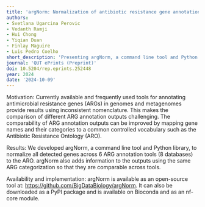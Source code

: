 ```yaml
---
title: 'argNorm: Normalization of antibiotic resistance gene annotations to the Antibiotic Resistance Ontology (ARO)'
authors:
- Svetlana Ugarcina Perovic
- Vedanth Ramji
- Hui Chong
- Yiqian Duan
- Finlay Maguire
- Luis Pedro Coelho
short_description: 'Presenting argNorm, a command line tool and Python library to normalize antibiotic resistance gene annotations to the Antibiotic Resistance Ontology (ARO)'
journal: 'QUT ePrints (Preprint)'
doi: 10.5204/rep.eprints.252448
year: 2024
date: '2024-10-09'
---
```

Motivation: Currently available and frequently used tools for annotating antimicrobial resistance genes (ARGs) in genomes and metagenomes provide results using inconsistent nomenclature. This makes the comparison of different ARG annotation outputs challenging. The comparability of ARG annotation outputs can be improved by mapping gene names and their categories to a common controlled vocabulary such as the Antibiotic Resistance Ontology (ARO).

Results: We developed argNorm, a command line tool and Python library, to normalize all detected genes across 6 ARG annotation tools (8 databases) to the ARO. argNorm also adds information to the outputs using the same ARG categorization so that they are comparable across tools.

Availability and implementation: argNorm is available as an open-source tool at: https://github.com/BigDataBiology/argNorm. It can also be downloaded as a PyPI package and is available on Bioconda and as an nf-core module.